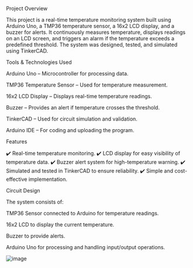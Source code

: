 Project Overview

This project is a real-time temperature monitoring system built using Arduino Uno, a TMP36 temperature sensor, a 16x2 LCD display, and a buzzer 
for alerts. It continuously measures temperature, displays readings on an LCD screen, and triggers an alarm if the temperature exceeds a predefined
threshold. The system was designed, tested, and simulated using TinkerCAD.

Tools & Technologies Used

Arduino Uno – Microcontroller for processing data.

TMP36 Temperature Sensor – Used for temperature measurement.

16x2 LCD Display – Displays real-time temperature readings.

Buzzer – Provides an alert if temperature crosses the threshold.

TinkerCAD – Used for circuit simulation and validation.

Arduino IDE – For coding and uploading the program.

Features

✔️ Real-time temperature monitoring.
✔️ LCD display for easy visibility of temperature data.
✔️ Buzzer alert system for high-temperature warning.
✔️ Simulated and tested in TinkerCAD to ensure reliability.
✔️ Simple and cost-effective implementation.

Circuit Design

The system consists of:

TMP36 Sensor connected to Arduino for temperature readings.

16x2 LCD to display the current temperature.

Buzzer to provide alerts.

Arduino Uno for processing and handling input/output operations.

![image](![image](https://github.com/user-attachments/assets/cbb2747f-9ce5-418d-996b-90e059fd629c))
